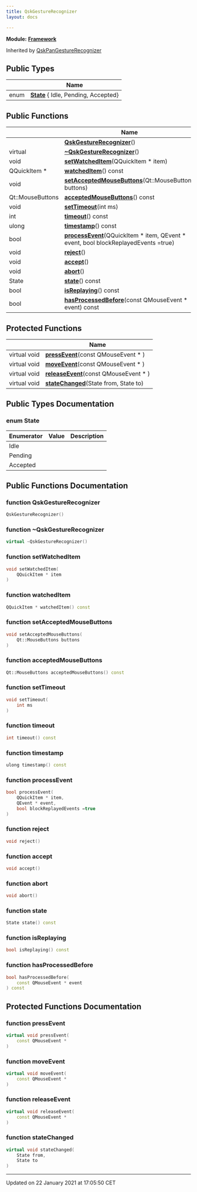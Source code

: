 ```yaml
---
title: QskGestureRecognizer
layout: docs

---
```



**Module:** **[Framework](/docs/modules/group___framework/)**



Inherited by [QskPanGestureRecognizer](/docs/classes/class_qsk_pan_gesture_recognizer/)

## Public Types

|                | Name           |
| -------------- | -------------- |
| enum| **[State](/docs/classes/class_qsk_gesture_recognizer/#enum-state)** { Idle, Pending, Accepted} |

## Public Functions

|                | Name           |
| -------------- | -------------- |
| | **[QskGestureRecognizer](/docs/classes/class_qsk_gesture_recognizer/#function-qskgesturerecognizer)**() |
| virtual | **[~QskGestureRecognizer](/docs/classes/class_qsk_gesture_recognizer/#function-~qskgesturerecognizer)**() |
| void | **[setWatchedItem](/docs/classes/class_qsk_gesture_recognizer/#function-setwatcheditem)**(QQuickItem * item) |
| QQuickItem * | **[watchedItem](/docs/classes/class_qsk_gesture_recognizer/#function-watcheditem)**() const |
| void | **[setAcceptedMouseButtons](/docs/classes/class_qsk_gesture_recognizer/#function-setacceptedmousebuttons)**(Qt::MouseButtons buttons) |
| Qt::MouseButtons | **[acceptedMouseButtons](/docs/classes/class_qsk_gesture_recognizer/#function-acceptedmousebuttons)**() const |
| void | **[setTimeout](/docs/classes/class_qsk_gesture_recognizer/#function-settimeout)**(int ms) |
| int | **[timeout](/docs/classes/class_qsk_gesture_recognizer/#function-timeout)**() const |
| ulong | **[timestamp](/docs/classes/class_qsk_gesture_recognizer/#function-timestamp)**() const |
| bool | **[processEvent](/docs/classes/class_qsk_gesture_recognizer/#function-processevent)**(QQuickItem * item, QEvent * event, bool blockReplayedEvents =true) |
| void | **[reject](/docs/classes/class_qsk_gesture_recognizer/#function-reject)**() |
| void | **[accept](/docs/classes/class_qsk_gesture_recognizer/#function-accept)**() |
| void | **[abort](/docs/classes/class_qsk_gesture_recognizer/#function-abort)**() |
| State | **[state](/docs/classes/class_qsk_gesture_recognizer/#function-state)**() const |
| bool | **[isReplaying](/docs/classes/class_qsk_gesture_recognizer/#function-isreplaying)**() const |
| bool | **[hasProcessedBefore](/docs/classes/class_qsk_gesture_recognizer/#function-hasprocessedbefore)**(const QMouseEvent * event) const |

## Protected Functions

|                | Name           |
| -------------- | -------------- |
| virtual void | **[pressEvent](/docs/classes/class_qsk_gesture_recognizer/#function-pressevent)**(const QMouseEvent * ) |
| virtual void | **[moveEvent](/docs/classes/class_qsk_gesture_recognizer/#function-moveevent)**(const QMouseEvent * ) |
| virtual void | **[releaseEvent](/docs/classes/class_qsk_gesture_recognizer/#function-releaseevent)**(const QMouseEvent * ) |
| virtual void | **[stateChanged](/docs/classes/class_qsk_gesture_recognizer/#function-statechanged)**(State from, State to) |

## Public Types Documentation

### enum State

| Enumerator | Value | Description |
| ---------- | ----- | ----------- |
| Idle | |   |
| Pending | |   |
| Accepted | |   |




## Public Functions Documentation

### function QskGestureRecognizer

```cpp
QskGestureRecognizer()
```


### function ~QskGestureRecognizer

```cpp
virtual ~QskGestureRecognizer()
```


### function setWatchedItem

```cpp
void setWatchedItem(
    QQuickItem * item
)
```


### function watchedItem

```cpp
QQuickItem * watchedItem() const
```


### function setAcceptedMouseButtons

```cpp
void setAcceptedMouseButtons(
    Qt::MouseButtons buttons
)
```


### function acceptedMouseButtons

```cpp
Qt::MouseButtons acceptedMouseButtons() const
```


### function setTimeout

```cpp
void setTimeout(
    int ms
)
```


### function timeout

```cpp
int timeout() const
```


### function timestamp

```cpp
ulong timestamp() const
```


### function processEvent

```cpp
bool processEvent(
    QQuickItem * item,
    QEvent * event,
    bool blockReplayedEvents =true
)
```


### function reject

```cpp
void reject()
```


### function accept

```cpp
void accept()
```


### function abort

```cpp
void abort()
```


### function state

```cpp
State state() const
```


### function isReplaying

```cpp
bool isReplaying() const
```


### function hasProcessedBefore

```cpp
bool hasProcessedBefore(
    const QMouseEvent * event
) const
```


## Protected Functions Documentation

### function pressEvent

```cpp
virtual void pressEvent(
    const QMouseEvent * 
)
```


### function moveEvent

```cpp
virtual void moveEvent(
    const QMouseEvent * 
)
```


### function releaseEvent

```cpp
virtual void releaseEvent(
    const QMouseEvent * 
)
```


### function stateChanged

```cpp
virtual void stateChanged(
    State from,
    State to
)
```


-------------------------------

Updated on 22 January 2021 at 17:05:50 CET